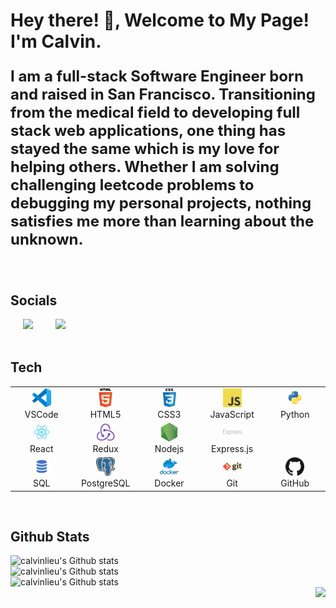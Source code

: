 # Hey there! 👋, Welcome to My Page! I'm Calvin.

<p style="font-size: 1.5rem; font-weight: bold;">I am a full-stack Software Engineer born and raised in San Francisco. Transitioning from the medical field to developing full stack web applications, one thing has stayed the same which is my love for helping others. Whether I am solving challenging leetcode problems to debugging my personal projects, nothing satisfies me more than learning about the unknown. </p>

</br>

## Socials

  <div style="display:flex; flex-direction:column;">
    <div style="display: flex; gap: 1rem;">
      &nbsp;
      <a href="https://www.linkedin.com/in/calvin-lieu-3049b4228/" target="_blank">
        <img src="https://cdn.jsdelivr.net/npm/simple-icons@v3/icons/linkedin.svg" width="35px" />
      </a>
      &nbsp;
      <a href="https://angel.co/u/calvin-lieu" target="_blank">
        <img src="https://cdn.jsdelivr.net/npm/simple-icons@v3/icons/angellist.svg" width="35px" />
      </a>
      &nbsp;
    </div>
  </div>

</br>

## Tech
  <!-- <div align="center"> -->
  <table>
   <tr>
      <td align="center" width="96">
        <img alt="Visual Studio Code" width="30px" src="https://raw.githubusercontent.com/github/explore/80688e429a7d4ef2fca1e82350fe8e3517d3494d/topics/visual-studio-code/visual-studio-code.png" />
        </br>
        VSCode
      </td>
      <td align="center" width="96">
        <img alt="HTML5" width="30px" src="https://raw.githubusercontent.com/github/explore/80688e429a7d4ef2fca1e82350fe8e3517d3494d/topics/html/html.png" />
        </br>
        HTML5
      </td>
      <td align="center" width="96">
        <img alt="CSS3" width="30px" src="https://raw.githubusercontent.com/github/explore/80688e429a7d4ef2fca1e82350fe8e3517d3494d/topics/css/css.png" />
        </br>
        CSS3
      </td>
      <td align="center" width="96">
        <img alt="JavaScript" width="30px" src="https://raw.githubusercontent.com/github/explore/80688e429a7d4ef2fca1e82350fe8e3517d3494d/topics/javascript/javascript.png" />
        </br>
        JavaScript
      </td>
      </td>
      <td align="center" width="96">
        <img alt="Python" width="30px" src="https://raw.githubusercontent.com/github/explore/80688e429a7d4ef2fca1e82350fe8e3517d3494d/topics/python/python.png" />
        </br>
        Python
      </td>
    </tr>
    <tr>
    <td align="center" width="96">
        <img alt="React" width="30px" src="https://raw.githubusercontent.com/github/explore/80688e429a7d4ef2fca1e82350fe8e3517d3494d/topics/react/react.png" />
        </br>
        React
      </td>
      <td align="center" width="96">
        <img alt="Redux" width="30px" src="https://raw.githubusercontent.com/github/explore/80688e429a7d4ef2fca1e82350fe8e3517d3494d/topics/redux/redux.png" />
        </br>
        Redux
      </td>
      <td align="center" width="96">
        <img alt="Node.js" width="30px" src="https://raw.githubusercontent.com/github/explore/80688e429a7d4ef2fca1e82350fe8e3517d3494d/topics/nodejs/nodejs.png" />
        </br>
        Nodejs
      </td>
      <td align="center" width="96">
        <img alt="Express" width="30px" src="https://raw.githubusercontent.com/github/explore/80688e429a7d4ef2fca1e82350fe8e3517d3494d/topics/express/express.png" />
        </br>
        Express.js
      </td>
    </tr>
    <tr>
      <td align="center" width="96">
        <img alt="SQL" width="30px" src="https://raw.githubusercontent.com/github/explore/80688e429a7d4ef2fca1e82350fe8e3517d3494d/topics/sql/sql.png" />
        </br>
        SQL
      </td>
      <td align="center" width="96">
        <img alt="PostgreSQL" width="30px" src="https://raw.githubusercontent.com/github/explore/80688e429a7d4ef2fca1e82350fe8e3517d3494d/topics/postgresql/postgresql.png" />
        </br>
        PostgreSQL
      </td>
      <td align="center" width="96">
        <img alt="Docker" width="30px" src="https://raw.githubusercontent.com/github/explore/80688e429a7d4ef2fca1e82350fe8e3517d3494d/topics/docker/docker.png" />
        </br>
        Docker
      </td>
      <td align="center" width="96">
        <img alt="Git" width="30px" src="https://raw.githubusercontent.com/github/explore/80688e429a7d4ef2fca1e82350fe8e3517d3494d/topics/git/git.png" />
        </br>
        Git
      </td>
      <td align="center" width="96">
        <img alt="GitHub" width="30px" src="https://raw.githubusercontent.com/github/explore/78df643247d429f6cc873026c0622819ad797942/topics/github/github.png" />
        </br>
        GitHub
      </td>
    </tr>
  </table>
  <!-- </div> -->

  </br>

## Github Stats

<div align="left">
  <img width="500" alt="calvinlieu's Github stats" src="https://github-readme-stats.vercel.app/api/top-langs/?username=calvinlieu&theme=tokyonight&hide_border=true&langs_count=10&layout=compact" />
</div>
<div align="left">
  <img width="500" alt="calvinlieu's Github stats" src="https://github-readme-streak-stats.herokuapp.com/?user=calvinlieu&theme=react&border=61dafb&hide_border=true&theme=tokyonight" />
</div>
<div align="left">
  <img width="500" alt="calvinlieu's Github stats" src="https://github-readme-stats.vercel.app/api?username=calvinlieu&show_icons=true&hide_border=true&theme=tokyonight&count_private=true" />
</div>

<img align="right" src="https://visitor-badge.laobi.icu/badge?page_id=calvinlieu.calvinlieu">

[linkedin]: https://www.linkedin.com/in/calvin-lieu-3049b4228/
[angellist]: https://angel.co/u/calvin-lieu
<!--
**calvinlieu/calvinlieu** is a ✨ _special_ ✨ repository because its `README.md` (this file) appears on your GitHub profile.

Here are some ideas to get you started:

- 🔭 I’m currently working on ...
- 🌱 I’m currently learning ...
- 👯 I’m looking to collaborate on ...
- 🤔 I’m looking for help with ...
- 💬 Ask me about ...
- 📫 How to reach me: ...
- 😄 Pronouns: ...
- ⚡ Fun fact: ...
-->
